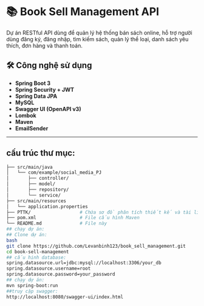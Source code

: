 # 📚 Book Sell Management API

Dự án RESTful API dùng để quản lý hệ thống bán sách online, hỗ trợ người dùng đăng ký, đăng nhập, tìm kiếm sách, quản lý thể loại, danh sách yêu thích, đơn hàng và thanh toán.
## 🛠️ Công nghệ sử dụng
- **Spring Boot 3**
- **Spring Security + JWT**
- **Spring Data JPA**
- **MySQL**
- **Swagger UI (OpenAPI v3)**
- **Lombok**
- **Maven**
- **EmailSender**
---
## cấu trúc thư mục:
```bash
├── src/main/java
│   └── com/example/social_media_PJ
│       ├── controller/
│       ├── model/
│       ├── repository/
│       └── service/
├── src/main/resources
│   └── application.properties
├── PTTK/                  # Chứa sơ đồ phân tích thiết kế và tài liệu REST-API
├── pom.xml                # File cấu hình Maven
└── README.md              # File này
## chạy dự án:
## Clone dự án:
bash
git clone https://github.com/Levanbinh123/book_sell_management.git
cd book-sell-management
## cấu hinh database:
spring.datasource.url=jdbc:mysql://localhost:3306/your_db
spring.datasource.username=root
spring.datasource.password=your_password
## chạy dự án:
mvn spring-boot:run
##truy cập swagger:
http://localhost:8080/swagger-ui/index.html
